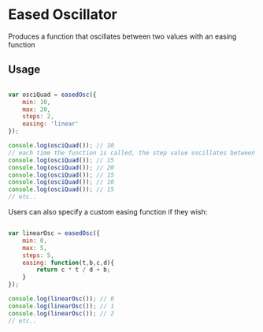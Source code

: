 # Eased Oscillator

Produces a function that oscillates between two values with an easing function

## Usage

```js

var osciQuad = easedOsc({
    min: 10,
    max: 20,
    steps: 2,
    easing: 'linear'
});

console.log(osciQuad()); // 10
// each time the function is called, the step value oscillates between the min and max
console.log(osciQuad()); // 15
console.log(osciQuad()); // 20
console.log(osciQuad()); // 15
console.log(osciQuad()); // 10
console.log(osciQuad()); // 15
// etc..

```

Users can also specify a custom easing function if they wish:

```js

var linearOsc = easedOsc({
    min: 0,
    max: 5,
    steps: 5,
    easing: function(t,b,c,d){
        return c * t / d + b;
    }
});

console.log(linearOsc()); // 0
console.log(linearOsc()); // 1
console.log(linearOsc()); // 2
// etc..


```
